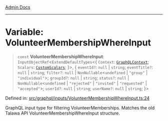 [Admin Docs](/)

***

# Variable: VolunteerMembershipWhereInput

> `const` **VolunteerMembershipWhereInput**: `InputObjectRef`\<`ExtendDefaultTypes`\<\{ `Context`: [`GraphQLContext`](../../../context/type-aliases/GraphQLContext.md); `Scalars`: [`CustomScalars`](../../../scalars/type-aliases/CustomScalars.md); \}\>, \{ `eventId?`: `null` \| `string`; `eventTitle?`: `null` \| `string`; `filter?`: `null` \| `NonNullable`\<`undefined` \| `"group"` \| `"individual"`\>; `groupId?`: `null` \| `string`; `status?`: `null` \| `NonNullable`\<`undefined` \| `"rejected"` \| `"invited"` \| `"requested"` \| `"accepted"`\>; `userId?`: `null` \| `string`; `userName?`: `null` \| `string`; \}\>

Defined in: [src/graphql/inputs/VolunteerMembershipWhereInput.ts:24](https://github.com/Sourya07/talawa-api/blob/3df16fa5fb47e8947dc575f048aef648ae9ebcf8/src/graphql/inputs/VolunteerMembershipWhereInput.ts#L24)

GraphQL input type for filtering VolunteerMemberships.
Matches the old Talawa API VolunteerMembershipWhereInput structure.

